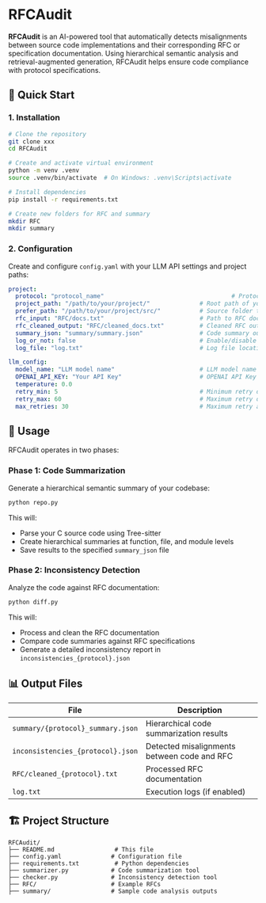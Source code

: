 # RFCAudit

**RFCAudit** is an AI-powered tool that automatically detects misalignments between source code implementations and their corresponding RFC or specification documentation. Using hierarchical semantic analysis and retrieval-augmented generation, RFCAudit helps ensure code compliance with protocol specifications.

## 🚀 Quick Start

### 1. Installation

```bash
# Clone the repository
git clone xxx
cd RFCAudit

# Create and activate virtual environment
python -m venv .venv
source .venv/bin/activate  # On Windows: .venv\Scripts\activate

# Install dependencies
pip install -r requirements.txt

# Create new folders for RFC and summary
mkdir RFC
mkdir summary
```

### 2. Configuration

Create and configure `config.yaml` with your LLM API settings and project paths:

```yaml
project:
  protocol: "protocol_name"                                    # Protocol name for reporting
  project_path: "/path/to/your/project/"              # Root path of your project
  prefer_path: "/path/to/your/project/src/"           # Source folder to analyze
  rfc_input: "RFC/docs.txt"                           # Path to RFC documentation
  rfc_cleaned_output: "RFC/cleaned_docs.txt"          # Cleaned RFC output location
  summary_json: "summary/summary.json"                # Code summary output
  log_or_not: false                                   # Enable/disable logging
  log_file: "log.txt"                                 # Log file location

llm_config:
  model_name: "LLM model name"                        # LLM model name
  OPENAI_API_KEY: "Your API Key"                      # OPENAI API Key
  temperature: 0.0
  retry_min: 5                                        # Minimum retry delay (seconds)
  retry_max: 60                                       # Maximum retry delay (seconds)
  max_retries: 30                                     # Maximum retry attempts
```



## 📖 Usage

RFCAudit operates in two phases:

### Phase 1: Code Summarization

Generate a hierarchical semantic summary of your codebase:

```bash
python repo.py
```

This will:
- Parse your C source code using Tree-sitter
- Create hierarchical summaries at function, file, and module levels
- Save results to the specified `summary_json` file

### Phase 2: Inconsistency Detection

Analyze the code against RFC documentation:

```bash
python diff.py
```

This will:
- Process and clean the RFC documentation
- Compare code summaries against RFC specifications
- Generate a detailed inconsistency report in `inconsistencies_{protocol}.json`

## 📊 Output Files

| File | Description |
|------|-------------|
| `summary/{protocol}_summary.json` | Hierarchical code summarization results |
| `inconsistencies_{protocol}.json` | Detected misalignments between code and RFC |
| `RFC/cleaned_{protocol}.txt` | Processed RFC documentation |
| `log.txt` | Execution logs (if enabled) |



## 🏗️ Project Structure

```
RFCAudit/
├── README.md                 # This file
├── config.yaml              # Configuration file
├── requirements.txt          # Python dependencies
├── summarizer.py            # Code summarization tool
├── checker.py               # Inconsistency detection tool
├── RFC/                     # Example RFCs 
├── summary/                 # Sample code analysis outputs
```



